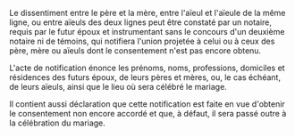   
 Le dissentiment entre le père et la mère, entre l'aïeul et l'aïeule de la même ligne, ou entre aïeuls des deux lignes peut être constaté par un notaire, requis par le futur époux et instrumentant sans le concours d'un deuxième notaire ni de témoins, qui notifiera l'union projetée à celui ou à ceux des père, mère ou aïeuls dont le consentement n'est pas encore obtenu.  

  
 L'acte de notification énonce les prénoms, noms, professions, domiciles et résidences des futurs époux, de leurs pères et mères, ou, le cas échéant, de leurs aïeuls, ainsi que le lieu où sera célébré le mariage.  

  
 Il contient aussi déclaration que cette notification est faite en vue d'obtenir le consentement non encore accordé et que, à défaut, il sera passé outre à la célébration du mariage.  
